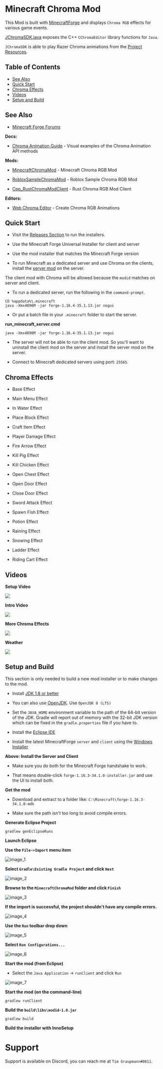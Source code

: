 # Minecraft Chroma Mod

This Mod is built with [MinecraftForge](https://minecraftforge.net) and displays `Chroma RGB` effects for various game events.

[JChromaSDK.java](https://github.com/tgraupmann/MinecraftChromaMod/blob/master/src/main/java/com/razer/java/JChromaSDK.java) exposes the C++ `CChromaEditor` library functions for `Java`.

`JChromaSDK` is able to play Razer Chroma animations from the [Project Resources](https://github.com/tgraupmann/MinecraftChromaMod/tree/master/src/main/resources/Animations).


## Table of Contents

* [See Also](#see-also)
* [Quick Start](#quick-start)
* [Chroma Effects](#chroma-effects)
* [Videos](#videos)
* [Setup and Build](#setup-and-build)


## See Also

* [Minecraft Forge Forums](https://forums.minecraftforge.net/)

**Docs:**

- [Chroma Animation Guide](http://chroma.razer.com/ChromaGuide/) - Visual examples of the Chroma Animation API methods

**Mods:**

- [MinecraftChromaMod](https://github.com/tgraupmann/MinecraftChromaMod) - Minecraft Chroma RGB Mod

- [RobloxSampleChromaMod](https://github.com/tgraupmann/RobloxSampleChromaMod) - Roblox Sample Chroma RGB Mod

- [Cpp_RustChromaModClient](https://github.com/tgraupmann/Cpp_RustChromaModClient) - Rust Chroma RGB Mod Client


**Editors:**

- [Web Chroma Editor](https://chroma.razer.com/ChromaEditor/) - Create Chroma RGB Animations


## Quick Start ##

* Visit the [Releases Section](https://github.com/tgraupmann/MinecraftChromaMod/releases) to run the installers.

* Use the Minecraft Forge Universal Installer for client and server

* Use the mod installer that matches the Minecraft Forge version

* To run Minecraft as a dedicated server and use Chroma on the clients, install the [server mod](https://github.com/tgraupmann/MinecraftChromaModServer/releases) on the server.

The client mod with Chroma will be allowed because the `modid` matches on server and client.

* To run a dedicated server, run the following in the `command-prompt`.

```
CD %appdata%\.minecraft
java -Xmx4096M -jar forge-1.16.4-35.1.13.jar nogui
```

* Or put a batch file in your `.minecraft` folder to start the server.

**run_minecraft_server.cmd**
```
java -Xmx4096M -jar forge-1.16.4-35.1.13.jar nogui
```

* The server will not be able to run the client mod. So you'll want to uninstall the client mod on the server and install the server mod on the server.

* Connect to Minecraft dedicated servers using port: `25565`.


## Chroma Effects ##

* Base Effect

* Main Menu Effect

* In Water Effect

* Place Block Effect

* Craft Item Effect

* Player Damage Effect

* Fire Arrow Effect

* Kill Pig Effect

* Kill Chicken Effect

* Open Chest Effect

* Open Door Effect

* Close Door Effect

* Sword Attack Effect

* Spawn Fish Effect

* Potion Effect

* Raining Effect

* Snowing Effect

* Ladder Effect

* Riding Cart Effect


## Videos ##


**Setup Video**

<a target="_blank" href="https://youtu.be/v279Tv3RpTM"><img src="https://img.youtube.com/vi/v279Tv3RpTM/0.jpg"></a>



**Intro Video**

<a target="_blank" href="https://youtu.be/0Y731q8HrPs"><img src="https://img.youtube.com/vi/0Y731q8HrPs/0.jpg"></a>


**More Chroma Effects**

<a target="_blank" href="https://youtu.be/7Ey3PRJa72Y"><img src="https://img.youtube.com/vi/7Ey3PRJa72Y/0.jpg"></a>

**Weather**

<a target="_blank" href="https://youtu.be/kFtd75cmfeo"><img src="https://img.youtube.com/vi/kFtd75cmfeo/0.jpg"></a>


## Setup and Build ###

This section is only needed to build a new mod installer or to make changes to the mod.

* Install [JDK 1.8 or better](https://www.oracle.com/technetwork/java/javase/downloads/jdk8-downloads-2133151.html)

* You can also use [OpenJDK](https://adoptopenjdk.net/?variant=openjdk8&jvmVariant=hotspot). Use `OpenJDK 8 (LTS)`

* Set the `JAVA_HOME` environment variable to the path of the 64-bit version of the JDK. Gradle will report out of memory with the 32-bit JDK version which can be fixed in the `gradle.properties` file if you have to.

* Install the [Eclipse IDE](https://www.eclipse.org/eclipseide/)

* Install the latest MinecraftForge `server` and `client` using the [Windows Installer](http://files.minecraftforge.net/)

**Above: Install the Server and Client**

* Make sure you do both for the Minecraft Forge handshake to work.

* That means double-click `forge-1.16.3-34.1.0-installer.jar` and use the UI to install both.

**Get the mod**

* Download and extract to a folder like:
```C:\Minecraft\forge-1.16.3-34.1.0-mdk```

* Make sure the path isn't too long to avoid compile errors.


**Generate Eclipse Project**

```
gradlew genEclipseRuns
```

**Launch Eclipse**

**Use the `File->Import` menu item**

![image_1](images/image_1.png)

**Select `Gradle\Existing Gradle Project` and click `Next`**

![image_2](images/image_2.png)

**Browse to the `MinecraftChromaMod` folder and click `Finish`**

![image_3](images/image_3.png)

**If the import is successful, the project shouldn't have any compile errors.**

![image_4](images/image_4.png)

**Use the `Run` toolbar drop down**

![image_5](images/image_5.png)

**Select `Run Configurations...`**

![image_6](images/image_6.png)

**Start the mod (from Eclipse)**

* Select the `Java Application` -&gt; `runClient` and click `Run`

![image_7](images/image_7.png)

**Start the mod (on the command-line)**

```
gradlew runClient
```

**Build the `build\libs\modid-1.0.jar`**

```
gradlew build
```

**Build the installer with InnoSetup**

# Support

Support is available on Discord, you can reach me at `Tim Graupmann#0611`.
